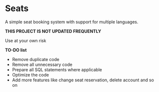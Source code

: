 # Seats
A simple seat booking system with support for multiple languages.

**THIS PROJECT IS NOT UPDATED FREQUENTLY** 

Use at your own risk

**TO-DO list**
* Remove duplicate code
* Remove all unnecessary code
* Prepare all SQL statements where applicable
* Optimize the code
* Add more features like change seat reservation, delete account and so on
